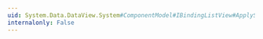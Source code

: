 ```yaml
---
uid: System.Data.DataView.System#ComponentModel#IBindingListView#ApplySort(System.ComponentModel.ListSortDescriptionCollection)
internalonly: False
---
```

